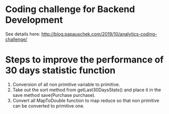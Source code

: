 # Coding challenge for Backend Development

See details here: http://blog.papauschek.com/2019/10/analytics-coding-challenge/

# Steps to improve the performance of 30 days statistic function
1) Conversion of all non primitive variable to primitive.
2) Take out the sort method from getLast30DaysStats() and place it in the save method save(Purchase purchase).
3) Convert all MapToDouble function to map reduce so that non primitive can be converted to primitive one.